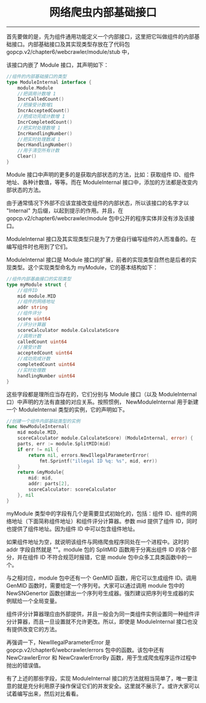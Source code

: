 <center><h1>网络爬虫内部基础接口</h1></center>

---

首先要做的是，先为组件通用功能定义一个内部接口，这里把它叫做组件的内部基础接口。内部基础接口及其实现类型存放在了代码包 gopcp.v2/chapter6/webcrawler/module/stub 中，

该接口内嵌了 Module 接口，其声明如下：

```go
//组件的内部基础接口的类型
type ModuleInternal interface {
    module.Module
    //把调用计数增 1
    IncrCalledCount()
    //把接受计数增1
    IncrAcceptedCount()
    //把成功完成计数增 1
    IncrCompletedCount()
    //把实时处理数增 1
    IncrHandlingNumber()
    //把实时处理数减 1
    DecrHandlingNumber()
    //用于清空所有计数
    Clear()
}
```

Module 接口中声明的更多的是获取内部状态的方法，比如：获取组件 ID、组件地址、各种计数值，等等。而在 ModuleInternal 接口中，添加的方法都是改变内部状态的方法。

由于通常情况下外部不应该宜接改变组件的内部状态，所以该接口的名字才以 "Internal" 为后缀，以起到提示的作用。并且，在 gopcp.v2/chapter6/webcrawler/module 包中公开的程序实体并没有涉及该接口。

ModuleInternal 接口及其实现类型只是为了方便自行编写组件的人而准备的。在编写组件时也用到了它们。

ModuleInternal 接口是 Module 接口的扩展，前者的实现类型自然也是后者的实现类型。这个实现类型命名为 myModule，它的基本结构如下：

```go
//组件内部基曲接口的实现类型
type myModule struct {
    //组件ID
    mid module.MID
    //组件的网络地址
    addr string
    //组件评分
    score uint64
    //评分计算器
    scoreCalculator module.CalculateScore
    //调用计数
    calledCount uint64
    //接受计数
    acceptedCount uint64
    //成功完成计数
    completedCount uint64
    //实时处理数
    handlingNumber uint64
}
```

这些字段都是理所应当存在的，它们分别与 Module 接口（以及 ModuleInternal 口）中声明的方法有直接的对应关系。按照惯例， NewModuleInternal 用于新建一个 ModuleInternal 类型的实例，它的声明如下。

```go
//创建一个组件内部基础类型的实例
func NewModuleInternal(
    mid module.MID,
    scoreCalculator module.CalculateScore) (ModuleInternal, error) {
    parts, err := module.SplitMID(mid)
    if err != nil {
        return nil, errors.NewIllegalParameterError(
            fmt.Sprintf("illegal ID %q: %s", mid, err))
    }
    return &myModule{
        mid: mid,
        addr: parts[2],
        scoreCalculator: scoreCalculator
    }, nil
}
```

myModule 类型中的字段有几个是需要显式初始化的，包括：组件 ID、组件的网络地址（下面简称组件地址）和组件评分计算器。参数 mid 提供了组件 ID，同时也提供了组件地址。因为组件 ID 中可以包含组件地址。

如果组件地址为空，就说明该组件与网络爬虫程序同处在一个进程中。这时的 addr 字段自然就是 ""。module 包的 SplitMID 函数用于分离出组件 ID 的各个部分，并在组件 ID 不符合规范时报错，它是 module 包中众多工具类函数中的一个。

与之相对应，module 包中还有一个 GenMID 函数，用它可以生成组件 ID。调用 GenMID 函数时，需要给定一个序列号。大家可以通过调用 module 包中的 NewSNGenertor 函数创建出一个序列号生成器。强烈建议把序列号生成器的实例赋给一个全局变量。

组件评分计算器理应由外部提供，并且一般会为同一类组件实例设置同一种组件评分计算器，而且一旦设置就不允许更改。所以，即使是 ModuleInternal 接口也没有提供改变它的方法。

再强调一下，NewIllegalParameterError 是 gopcp.v2/chapter6/webcrawler/errors 包中的函数。该包中还有 NewCrawlerError 和 NewCrawlerErrorBy 函数，用于生成爬虫程序运作过程中抛出的错误值。

有了上述的那些字段，实现 ModuleInternal 接口的方法就相当简单了，唯一要注意的就是充分利用原子操作保证它们的并发安全。这里就不展示了。或许大家可以试着编写出来，然后对比看看。

